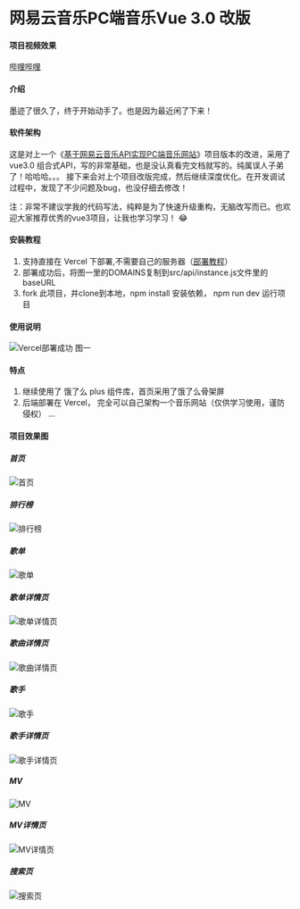 # 网易云音乐PC端音乐Vue 3.0 改版

#### 项目视频效果

[哔哩哔哩](https://www.bilibili.com/video/BV1wU4y1u7MC/)

#### 介绍

墨迹了很久了，终于开始动手了。也是因为最近闲了下来！

#### 软件架构
这是对上一个《[基于网易云音乐API实现PC端音乐网站](https://gitee.com/trtst/vue_pc_music)》项目版本的改进，采用了vue3.0 组合式API，写的非常基础，也是没认真看完文档就写的。纯属误人子弟了！哈哈哈。。。
接下来会对上个项目改版完成，然后继续深度优化。在开发调试过程中，发现了不少问题及bug，也没仔细去修改！

注：非常不建议学我的代码写法，纯粹是为了快速升级重构，无脑改写而已。也欢迎大家推荐优秀的vue3项目，让我也学习学习！  :joy: 


#### 安装教程

1.  支持直接在 Vercel 下部署,不需要自己的服务器（[部署教程](https://binaryify.github.io/NeteaseCloudMusicApi/#/?id=vercel-%e9%83%a8%e7%bd%b2)）
2.  部署成功后，将图一里的DOMAINS复制到src/api/instance.js文件里的 baseURL
3.  fork 此项目，并clone到本地，npm install 安装依赖， npm run dev  运行项目

#### 使用说明

![Vercel部署成功  图一](https://images.gitee.com/uploads/images/2021/1111/165443_52120e01_5120464.jpeg "20211111165413.jpg")

#### 特点
1.  继续使用了 饿了么 plus 组件库，首页采用了饿了么骨架屏
2.  后端部署在 Vercel， 完全可以自己架构一个音乐网站（仅供学习使用，谨防侵权）
...


#### 项目效果图

##### 首页
![首页](https://images.gitee.com/uploads/images/2021/1118/181315_cff9b1fb_5120464.jpeg "首页.jpg")
##### 排行榜
![排行榜](https://images.gitee.com/uploads/images/2021/1118/181337_6db748c7_5120464.jpeg "排行榜.jpg")
##### 歌单
![歌单](https://images.gitee.com/uploads/images/2021/1118/181357_537e6089_5120464.jpeg "歌单.jpg")
##### 歌单详情页
![歌单详情页](https://images.gitee.com/uploads/images/2021/1118/181410_b5bc6cec_5120464.jpeg "歌单详情页.jpg")
##### 歌曲详情页
![歌曲详情页](https://images.gitee.com/uploads/images/2021/1118/181421_45f5781b_5120464.jpeg "歌曲详情页.jpg")
##### 歌手
![歌手](https://images.gitee.com/uploads/images/2021/1118/181437_81819761_5120464.jpeg "歌手.jpg")
##### 歌手详情页
![歌手详情页](https://images.gitee.com/uploads/images/2021/1118/181450_e3e8e250_5120464.jpeg "歌手详情页.jpg")
##### MV
![MV](https://images.gitee.com/uploads/images/2021/1118/181503_992b9e28_5120464.jpeg "MV.jpg")
##### MV详情页
![MV详情页](https://images.gitee.com/uploads/images/2021/1118/181513_a22dcad5_5120464.jpeg "MV详情页.jpg")
##### 搜索页
![搜索页](https://images.gitee.com/uploads/images/2021/1118/181527_2e09c48d_5120464.jpeg "搜索页.jpg")
